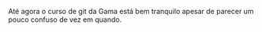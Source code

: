 Até agora o curso de git da Gama está bem tranquilo apesar de parecer um pouco confuso de vez em quando.